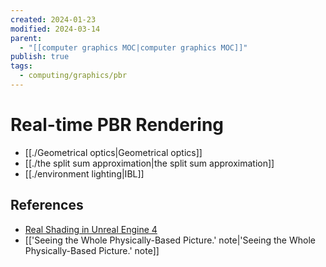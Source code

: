 ```yaml
---
created: 2024-01-23
modified: 2024-03-14
parent:
  - "[[computer graphics MOC|computer graphics MOC]]"
publish: true
tags:
  - computing/graphics/pbr
---
```

# Real-time PBR Rendering
- [[./Geometrical optics|Geometrical optics]]
- [[./the split sum approximation|the split sum approximation]]
- [[./environment lighting|IBL]]

## References
- [Real Shading in Unreal Engine 4](https://cdn2.unrealengine.com/Resources/files/2013SiggraphPresentationsNotes-26915738.pdf)
- [['Seeing the Whole Physically-Based Picture.' note|'Seeing the Whole Physically-Based Picture.' note]]